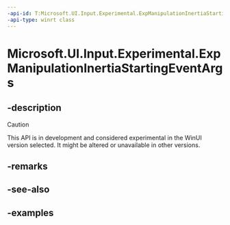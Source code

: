 ```yaml
---
-api-id: T:Microsoft.UI.Input.Experimental.ExpManipulationInertiaStartingEventArgs
-api-type: winrt class
---
```


# Microsoft.UI.Input.Experimental.ExpManipulationInertiaStartingEventArgs

<!--
public sealed class ExpManipulationInertiaStartingEventArgs
-->

## -description

> [!CAUTION]
> This API is in development and considered experimental in the WinUI version selected. It might be altered or unavailable in other versions.

## -remarks

## -see-also

## -examples
